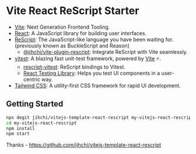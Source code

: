 # Vite React ReScript Starter

- [Vite](https://vitejs.dev): Next Generation Frontend Tooling.
- [React](https://reactjs.org): A JavaScript library for building user interfaces.
- [ReScript](https://rescript-lang.org): The JavaScript-like language you have been waiting for. (previously known as BuckleScript and Reason)
  - [@jihchi/vite-plugin-rescript](https://github.com/jihchi/vite-plugin-rescript): Integrate ReScript with Vite seamlessly.
- [vitest](https://vitest.dev/): A blazing fast unit-test framework, powered by [Vite](https://vitejs.dev) ⚡️.
  - [rescript-vitest](https://github.com/cometkim/rescript-vitest): ReScript bindings to Vitest.
  - [React Testing Library](https://testing-library.com/docs/react-testing-library/intro/): Helps you test UI components in a user-centric way.
- [Tailwind CSS](https://tailwindcss.com): A utility-first CSS framework for rapid UI development.

## Getting Started

```sh
npx degit jihchi/vitejs-template-react-rescript my-vitejs-react-rescript
cd my-vitejs-react-rescript
npm install
npm start
```

Thanks - https://github.com/jihchi/vitejs-template-react-rescript

